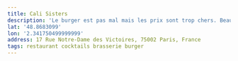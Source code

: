 ```yaml
---
title: Cali Sisters
description: 'Le burger est pas mal mais les prix sont trop chers. Beaucoup d’attente également. Le cadre est très sympa par contre ! '
lat: '48.8683099'
lon: '2.341750499999999'
address: 17 Rue Notre-Dame des Victoires, 75002 Paris, France
tags: restaurant cocktails brasserie burger
---
```


